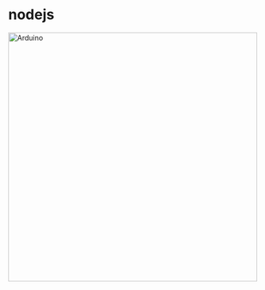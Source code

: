 # nodejs

<img alt="Arduino" src="https://res.cloudinary.com/practicaldev/image/fetch/s--LwMKhq29--/c_imagga_scale,f_auto,fl_progressive,h_720,q_auto,w_1280/https://dev-to-uploads.s3.amazonaws.com/uploads/articles/1crd9guwakabciqtt6e3.png" width = "500"/>
